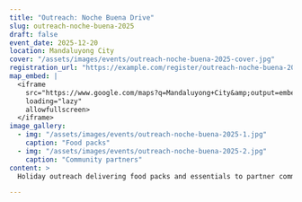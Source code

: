```yaml
---
title: "Outreach: Noche Buena Drive"
slug: outreach-noche-buena-2025
draft: false
event_date: 2025-12-20
location: Mandaluyong City
cover: "/assets/images/events/outreach-noche-buena-2025-cover.jpg"
registration_url: "https://example.com/register/outreach-noche-buena-2025"
map_embed: |
  <iframe
    src="https://www.google.com/maps?q=Mandaluyong+City&amp;output=embed"
    loading="lazy"
    allowfullscreen>
  </iframe>
image_gallery:
  - img: "/assets/images/events/outreach-noche-buena-2025-1.jpg"
    caption: "Food packs"
  - img: "/assets/images/events/outreach-noche-buena-2025-2.jpg"
    caption: "Community partners"
content: >
  Holiday outreach delivering food packs and essentials to partner communities.

---
```

